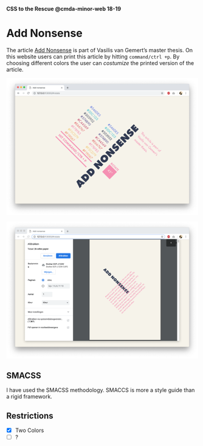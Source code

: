 **CSS to the Rescue @cmda-minor-web 18-19**

# Add Nonsense

The article [Add Nonsense](https://exclusive-design.vasilis.nl/add-nonsense/) is part of Vasilis van Gemert’s master thesis. On this website users can print this article by hitting `command/ctrl +p`. By choosing different colors the user can _costumize_ the printed version of the article.

![screenshot](screenshot.png)

![screenshot2](screenshot2.png)

## SMACSS

I have used the SMACSS methodology. SMACCS is more a style guide than a rigid framework.

## Restrictions

- [x] Two Colors
- [ ] ?
